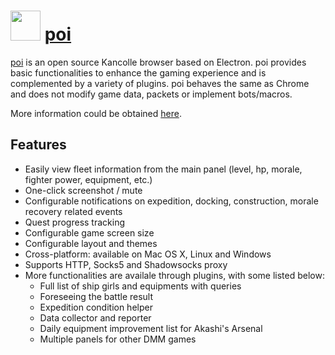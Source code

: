 # <img src="https://cdn.jsdelivr.net/gh/chocolatey-community/chocolatey-packages@5be34cac264309fd6bdaaa122aea08dd4ad32bb0/icons/poi.png" width="48" height="48"/> [poi](https://chocolatey.org/packages/poi)

[poi](https://poi.io) is an open source Kancolle browser based on Electron. poi provides basic functionalities to enhance the gaming experience and is complemented by a variety of plugins. poi behaves the same as Chrome and does not modify game data, packets or implement bots/macros.

More information could be obtained [here](https://github.com/poooi/poi/blob/master/README.md).

## Features
- Easily view fleet information from the main panel (level, hp, morale, fighter power, equipment, etc.)
- One-click screenshot / mute
- Configurable notifications on expedition, docking, construction, morale recovery related events
- Quest progress tracking
- Configurable game screen size
- Configurable layout and themes
- Cross-platform: available on Mac OS X, Linux and Windows
- Supports HTTP, Socks5 and Shadowsocks proxy
- More functionalities are availale through plugins, with some listed below:
    - Full list of ship girls and equipments with queries
    - Foreseeing the battle result
    - Expedition condition helper
    - Data collector and reporter
    - Daily equipment improvement list for Akashi's Arsenal
    - Multiple panels for other DMM games
